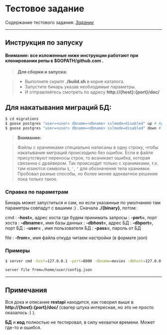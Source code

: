 Тестовое задание
===================

Содержание тестового задания: [<i class="icon-file">Задание</i>](https://docs.google.com/document/d/1MlokSWQonZLGUERM4lZ64Vur0i584rdpOnZhsqod5-Q/edit)

----------


Инструкция по запуску
-------------
#### **Внимание:** все изложенные ниже инструкции работают при клонировании репы в **$GOPATH/github.com** .

> **Для сборки и запуска:**

> - Выполните скрипт **./build.sh** в корне каталога.
> - Запустите бинарь указав необходимые параметры.
> - И отправляйтесь смотреть по адресу **http://{host}:{port}/doc/**

Для накатывания миграций БД:
------------
```sh
$ cd migrations
$ goose postgres "user=<user> dbname=<dbname> sslmode=disabled" up # Apply migrations
$ goose postgres "user=<user> dbname=<dbname> sslmode=disabled" down # Rollback migrations
```
> **Внимание:**

> Файлы с хранимками специально написаны в одну строку, чтобы накатывание миграций происходило без ошибок. Если в файле присутствуют переносы строк, то возникает ошибка, которая связанна с драйвером. Так происходит только с хранимками, т.к. там юзаются символы `$`, `'`, `"` для обозначения тела хранимки. Пробовал разные способы, но более менее адекватное решение пока только такое.


### Справка по параметрам

Бинарь может запуститься и сам, но если указанные по умолчанию там параметры совпадут с вашими :) .
Сначала **./{binary}**, потом:

cmd
: **-host=**,		адрес хоста где будем принимать запросы
: **-port=**,		порт хоста
:	**-dbname=**,	имя базы данных
:	**-dbhost=**,	адрес БД
:	**-dbport=**,	порт БД
:	**-user=** , имя пользователя БД
:	**-pass=**, пароль от БД

file
:	**-from=**, имя файла откуда читаем настройки (в формате json)

###  **Примеры**

```sh  
$ server cmd -host=127.0.0.1 -port=8000 -dbname=movies -dbhost=127.0.0.1 -dbport=5432 -user=postgres -pass=postgres
```
```sh
server file from=/home/user/config.json
```

----------
## Примечания

Вся дока и описание **restapi** находится, как говорил выше в **http://{host}:{port}/doc/**  (свагер штука интересная, но это не просто оказалось :) ).

**БД** и **код** полностью не тестировал, в силу нехватки времени. Может где-то и ошибся.

